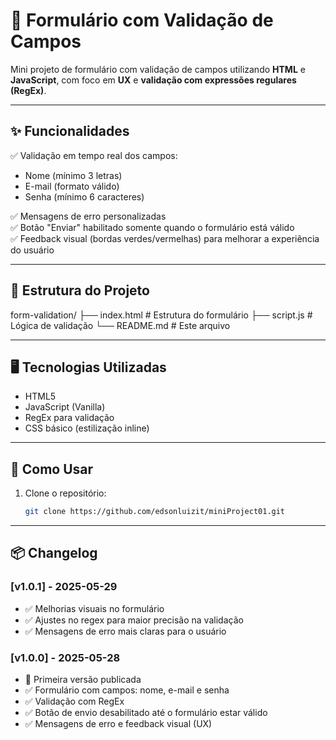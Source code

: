 # 🧪 Formulário com Validação de Campos

Mini projeto de formulário com validação de campos utilizando **HTML** e **JavaScript**, com foco em **UX** e **validação com expressões regulares (RegEx)**.

---

## ✨ Funcionalidades

✅ Validação em tempo real dos campos:  
- Nome (mínimo 3 letras)  
- E-mail (formato válido)  
- Senha (mínimo 6 caracteres)

✅ Mensagens de erro personalizadas  
✅ Botão "Enviar" habilitado somente quando o formulário está válido  
✅ Feedback visual (bordas verdes/vermelhas) para melhorar a experiência do usuário  

---

## 📂 Estrutura do Projeto
form-validation/
├── index.html # Estrutura do formulário
├── script.js # Lógica de validação
└── README.md # Este arquivo


---

## 🖥️ Tecnologias Utilizadas

- HTML5
- JavaScript (Vanilla)
- RegEx para validação
- CSS básico (estilização inline)

---

## 🚀 Como Usar

1. Clone o repositório:
   ```bash
   git clone https://github.com/edsonluizit/miniProject01.git
   
---

## 📦 Changelog

### [v1.0.1] - 2025-05-29
- ✅ Melhorias visuais no formulário
- ✅ Ajustes no regex para maior precisão na validação
- ✅ Mensagens de erro mais claras para o usuário

### [v1.0.0] - 2025-05-28
- 🚀 Primeira versão publicada
- ✅ Formulário com campos: nome, e-mail e senha
- ✅ Validação com RegEx
- ✅ Botão de envio desabilitado até o formulário estar válido
- ✅ Mensagens de erro e feedback visual (UX)
